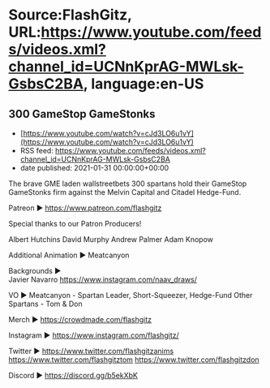 # Source:FlashGitz, URL:https://www.youtube.com/feeds/videos.xml?channel_id=UCNnKprAG-MWLsk-GsbsC2BA, language:en-US

## 300 GameStop GameStonks
 - [https://www.youtube.com/watch?v=cJd3LO6u1vY](https://www.youtube.com/watch?v=cJd3LO6u1vY)
 - RSS feed: https://www.youtube.com/feeds/videos.xml?channel_id=UCNnKprAG-MWLsk-GsbsC2BA
 - date published: 2021-01-31 00:00:00+00:00

The brave GME laden wallstreetbets 300 spartans hold their GameStop GameStonks firm against the Melvin Capital and Citadel Hedge-Fund.

Patreon ►
https://www.patreon.com/flashgitz

Special thanks to our Patron Producers!

Albert Hutchins
David Murphy
Andrew Palmer
Adam Knopow

Additional Animation ► 
Meatcanyon

Backgrounds ►  
Javier Navarro https://www.instagram.com/naav_draws/

VO ► 
Meatcanyon - Spartan Leader, Short-Squeezer, Hedge-Fund
Other Spartans - Tom & Don

Merch ►
https://crowdmade.com/flashgitz

Instagram ►
https://www.instagram.com/flashgitz/

Twitter ►
https://www.twitter.com/flashgitzanims
https://www.twitter.com/flashgitztom
https://www.twitter.com/flashgitzdon

Discord ►
https://discord.gg/b5ekXbK

